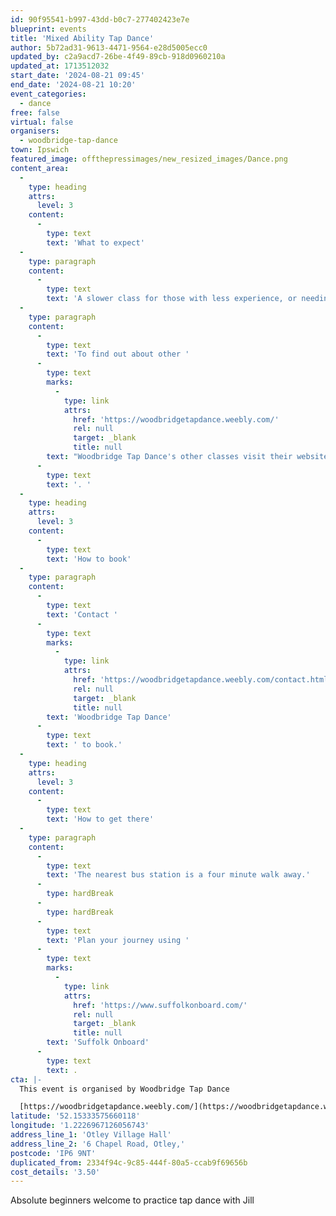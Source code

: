 ```yaml
---
id: 90f95541-b997-43dd-b0c7-277402423e7e
blueprint: events
title: 'Mixed Ability Tap Dance'
author: 5b72ad31-9613-4471-9564-e28d5005ecc0
updated_by: c2a9acd7-26be-4f49-89cb-918d0960210a
updated_at: 1713512032
start_date: '2024-08-21 09:45'
end_date: '2024-08-21 10:20'
event_categories:
  - dance
free: false
virtual: false
organisers:
  - woodbridge-tap-dance
town: Ipswich
featured_image: offthepressimages/new_resized_images/Dance.png
content_area:
  -
    type: heading
    attrs:
      level: 3
    content:
      -
        type: text
        text: 'What to expect'
  -
    type: paragraph
    content:
      -
        type: text
        text: 'A slower class for those with less experience, or needing a refresher. '
  -
    type: paragraph
    content:
      -
        type: text
        text: 'To find out about other '
      -
        type: text
        marks:
          -
            type: link
            attrs:
              href: 'https://woodbridgetapdance.weebly.com/'
              rel: null
              target: _blank
              title: null
        text: "Woodbridge Tap Dance's other classes visit their website"
      -
        type: text
        text: '. '
  -
    type: heading
    attrs:
      level: 3
    content:
      -
        type: text
        text: 'How to book'
  -
    type: paragraph
    content:
      -
        type: text
        text: 'Contact '
      -
        type: text
        marks:
          -
            type: link
            attrs:
              href: 'https://woodbridgetapdance.weebly.com/contact.html'
              rel: null
              target: _blank
              title: null
        text: 'Woodbridge Tap Dance'
      -
        type: text
        text: ' to book.'
  -
    type: heading
    attrs:
      level: 3
    content:
      -
        type: text
        text: 'How to get there'
  -
    type: paragraph
    content:
      -
        type: text
        text: 'The nearest bus station is a four minute walk away.'
      -
        type: hardBreak
      -
        type: hardBreak
      -
        type: text
        text: 'Plan your journey using '
      -
        type: text
        marks:
          -
            type: link
            attrs:
              href: 'https://www.suffolkonboard.com/'
              rel: null
              target: _blank
              title: null
        text: 'Suffolk Onboard'
      -
        type: text
        text: .
cta: |-
  This event is organised by Woodbridge Tap Dance

  [https://woodbridgetapdance.weebly.com/](https://woodbridgetapdance.weebly.com/)
latitude: '52.15333575660118'
longitude: '1.2226967126056743'
address_line_1: 'Otley Village Hall'
address_line_2: '6 Chapel Road, Otley,'
postcode: 'IP6 9NT'
duplicated_from: 2334f94c-9c85-444f-80a5-ccab9f69656b
cost_details: '3.50'
---
```

Absolute beginners welcome to practice tap dance with Jill